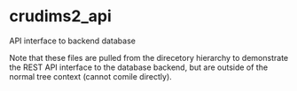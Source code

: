 # crudims2_api
API interface to backend database

Note that these files are pulled from the direcetory hierarchy to demonstrate the REST API interface to the database backend, but are outside of the normal tree context (cannot comile directly).
